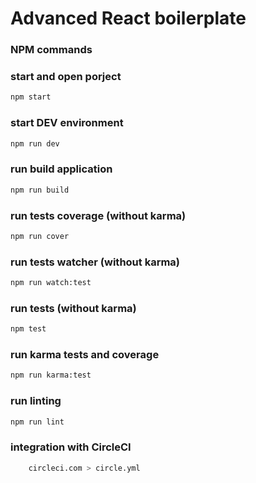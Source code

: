 # Advanced React boilerplate
### NPM commands

### start and open porject
```bash
npm start
```
### start DEV environment
```bash
npm run dev
```
### run build application
```bash
npm run build
```
### run tests coverage (without karma)
```bash
npm run cover
```
### run tests watcher (without karma)
```bash
npm run watch:test
```
### run tests (without karma)
```bash
npm test
```
### run karma tests and coverage
```bash
npm run karma:test
```
### run linting
```bash
npm run lint
```
### integration with CircleCI
```bash
    circleci.com > circle.yml
```